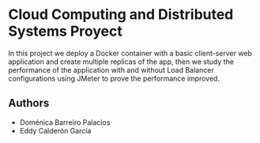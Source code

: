 # Cloud Computing and Distributed Systems Proyect
In this project we deploy a Docker container with a basic client-server web application and create multiple replicas of the app, then we study the performance of the application with and without Load Balancer configurations using JMeter to prove the performance improved.

## Authors

- Doménica Barreiro Palacios
- Eddy Calderón García

